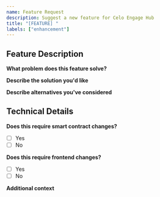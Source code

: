 ```yaml
---
name: Feature Request
description: Suggest a new feature for Celo Engage Hub
title: "[FEATURE] "
labels: ["enhancement"]
---
```


## Feature Description
**What problem does this feature solve?**

**Describe the solution you'd like**

**Describe alternatives you've considered**

## Technical Details
**Does this require smart contract changes?**
- [ ] Yes
- [ ] No

**Does this require frontend changes?**
- [ ] Yes
- [ ] No

**Additional context**
